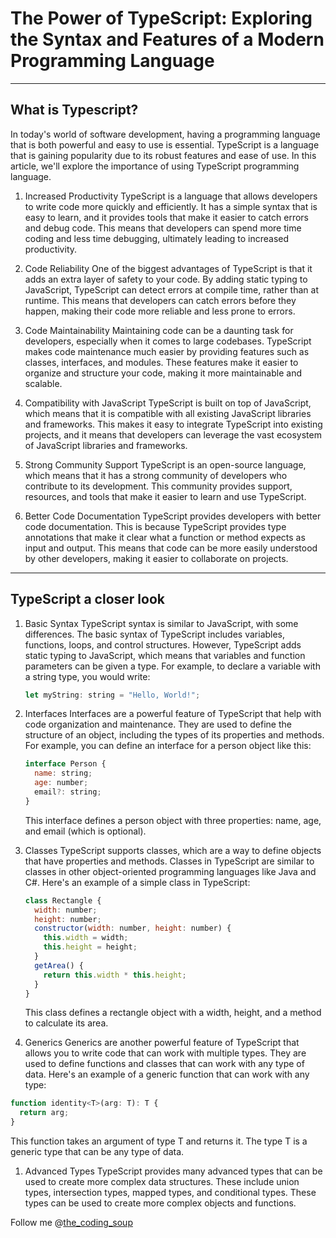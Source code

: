 # The Power of TypeScript: Exploring the Syntax and Features of a Modern Programming Language

---

## What is Typescript?

In today's world of software development, having a programming language that is both powerful and easy to use is essential. TypeScript is a language that is gaining popularity due to its robust features and ease of use. In this article, we'll explore the importance of using TypeScript programming language.

1. Increased Productivity TypeScript is a language that allows developers to write code more quickly and efficiently. It has a simple syntax that is easy to learn, and it provides tools that make it easier to catch errors and debug code. This means that developers can spend more time coding and less time debugging, ultimately leading to increased productivity.
    
2. Code Reliability One of the biggest advantages of TypeScript is that it adds an extra layer of safety to your code. By adding static typing to JavaScript, TypeScript can detect errors at compile time, rather than at runtime. This means that developers can catch errors before they happen, making their code more reliable and less prone to errors.
    
3. Code Maintainability Maintaining code can be a daunting task for developers, especially when it comes to large codebases. TypeScript makes code maintenance much easier by providing features such as classes, interfaces, and modules. These features make it easier to organize and structure your code, making it more maintainable and scalable.
    
4. Compatibility with JavaScript TypeScript is built on top of JavaScript, which means that it is compatible with all existing JavaScript libraries and frameworks. This makes it easy to integrate TypeScript into existing projects, and it means that developers can leverage the vast ecosystem of JavaScript libraries and frameworks.
    
5. Strong Community Support TypeScript is an open-source language, which means that it has a strong community of developers who contribute to its development. This community provides support, resources, and tools that make it easier to learn and use TypeScript.
    
6. Better Code Documentation TypeScript provides developers with better code documentation. This is because TypeScript provides type annotations that make it clear what a function or method expects as input and output. This means that code can be more easily understood by other developers, making it easier to collaborate on projects.
    

---

## TypeScript a closer look

1. Basic Syntax TypeScript syntax is similar to JavaScript, with some differences. The basic syntax of TypeScript includes variables, functions, loops, and control structures. However, TypeScript adds static typing to JavaScript, which means that variables and function parameters can be given a type. For example, to declare a variable with a string type, you would write:
    
    ```javascript
    let myString: string = "Hello, World!";
    ```
    
2. Interfaces Interfaces are a powerful feature of TypeScript that help with code organization and maintenance. They are used to define the structure of an object, including the types of its properties and methods. For example, you can define an interface for a person object like this:
    
    ```javascript
    interface Person {
      name: string;
      age: number;
      email?: string;
    }
    ```
    
    This interface defines a person object with three properties: name, age, and email (which is optional).
    
3. Classes TypeScript supports classes, which are a way to define objects that have properties and methods. Classes in TypeScript are similar to classes in other object-oriented programming languages like Java and C#. Here's an example of a simple class in TypeScript:
    
    ```javascript
    class Rectangle {
      width: number;
      height: number;
      constructor(width: number, height: number) {
        this.width = width;
        this.height = height;
      }
      getArea() {
        return this.width * this.height;
      }
    }
    ```
    
    This class defines a rectangle object with a width, height, and a method to calculate its area.
    
4. Generics Generics are another powerful feature of TypeScript that allows you to write code that can work with multiple types. They are used to define functions and classes that can work with any type of data. Here's an example of a generic function that can work with any type:
    

```javascript
function identity<T>(arg: T): T {
  return arg;
}
```

This function takes an argument of type T and returns it. The type T is a generic type that can be any type of data.

1. Advanced Types TypeScript provides many advanced types that can be used to create more complex data structures. These include union types, intersection types, mapped types, and conditional types. These types can be used to create more complex objects and functions.
    

Follow me @[the\_coding\_soup](https://thecodingsoup.hashnode.dev/)